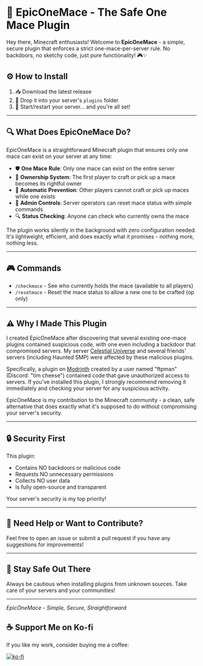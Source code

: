 # 📖 EpicOneMace - The Safe One Mace Plugin

Hey there, Minecraft enthusiasts! Welcome to **EpicOneMace** - a simple, secure plugin that enforces a strict one-mace-per-server rule. No backdoors, no sketchy code, just pure functionality! 🎮✨

## ⚙️ How to Install
1. 📥 Download the latest release
2. 📂 Drop it into your server's `plugins` folder
3. 🚀 Start/restart your server... and you're all set!

---

## 🔍 What Does EpicOneMace Do?

EpicOneMace is a straightforward Minecraft plugin that ensures only one mace can exist on your server at any time:

- 🛡️ **One Mace Rule**: Only one mace can exist on the entire server
- 👑 **Ownership System**: The first player to craft or pick up a mace becomes its rightful owner
- 🚫 **Automatic Prevention**: Other players cannot craft or pick up maces while one exists
- 🔄 **Admin Controls**: Server operators can reset mace status with simple commands
- 🔍 **Status Checking**: Anyone can check who currently owns the mace

The plugin works silently in the background with zero configuration needed. It's lightweight, efficient, and does exactly what it promises - nothing more, nothing less.

---

## 🎮 Commands

- `/checkmace` - See who currently holds the mace (available to all players)
- `/resetmace` - Reset the mace status to allow a new one to be crafted (op only)

---

## ⚠️ Why I Made This Plugin

I created EpicOneMace after discovering that several existing one-mace plugins contained suspicious code, with one even including a backdoor that compromised servers. My server [Celestial Universe](https://discord.gg/yvSakgCmhP) and several friends' servers (including Haunted SMP) were affected by these malicious plugins.

Specifically, a plugin on [Modrinth](https://modrinth.com/plugin/onemace) created by a user named "ftpman" (Discord: "tim cheese") contained code that gave unauthorized access to servers. If you've installed this plugin, I strongly recommend removing it immediately and checking your server for any suspicious activity.

EpicOneMace is my contribution to the Minecraft community - a clean, safe alternative that does exactly what it's supposed to do without compromising your server's security.

---

## 🔒 Security First

This plugin:
- Contains NO backdoors or malicious code
- Requests NO unnecessary permissions
- Collects NO user data
- Is fully open-source and transparent

Your server's security is my top priority!

---

## 🤝 Need Help or Want to Contribute?

Feel free to open an issue or submit a pull request if you have any suggestions for improvements!

---

## 🙏 Stay Safe Out There

Always be cautious when installing plugins from unknown sources. Take care of your servers and your communities!

---

*EpicOneMace - Simple, Secure, Straightforward*

## ☕ Support Me on Ko-fi

If you like my work, consider buying me a coffee:

[![ko-fi](https://ko-fi.com/img/githubbutton_sm.svg)](https://ko-fi.com/calastiotech)
